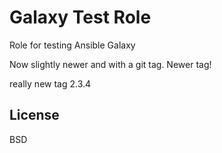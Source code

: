Galaxy Test Role
================

Role for testing Ansible Galaxy

Now slightly newer and with a git tag.
Newer tag!

really new tag 2.3.4

License
-------

BSD
